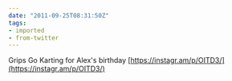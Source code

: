 ```yaml
---
date: "2011-09-25T08:31:50Z"
tags:
- imported
- from-twitter
---
```

Grips Go Karting for Alex's birthday [https://instagr.am/p/OITD3/](https://instagr.am/p/OITD3/)
